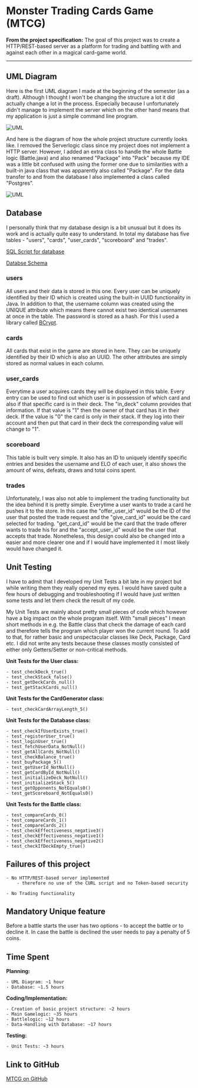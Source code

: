 # Monster Trading Cards Game (MTCG)
**From the project specification:** The goal of this project was to create a HTTP/REST-based server as a platform for trading and battling with and against each other in a magical card-game world.

---

## UML Diagram
Here is the first UML diagram I made at the beginning of the semester (as a draft). Although I thought I won't be changing the structure a lot it did actually change a lot in the process. Especially because I unfortunately didn't manage to implement the server which on the other hand means that my application is just a simple command line program.

![UML](./mtcg_uml_old.png)


And here is the diagram of how the whole project structure currently looks like. I removed the Serverlogic class since my project does not implement a HTTP server. However, I added an extra class to handle the whole Battle logic (Battle.java) and also renamed "Package" into "Pack" because my IDE was a little bit confused with using the former one due to similarities with a built-in java class that was apparently also called "Package". For the data transfer to and from the database I also implemented a class called "Postgres".

![UML](./mtcg_uml_new.png)


## Database
I personally think that my database design is a bit unusual but it does its work and is actually quite easy to understand.
In total my database has five tables - "users", "cards", "user_cards", "scoreboard" and "trades".

[SQL Script for database](./docs/mtcg_database-sql.sql)

[Databse Schema](./docs/mtcg_database-schema.png)

### users
All users and their data is stored in this one. Every user can be uniquely identified by their ID which is created using the built-in UUID functionality in Java. In addition to that, the username column was created using the UNIQUE attribute which means there cannot exist two identical usernames at once in the table. The password is stored as a hash. For this I used a library called [BCrypt](https://jar-download.com/artifacts/de.svenkubiak/jBCrypt/0.4.1/source-code).

### cards
All cards that exist in the game are stored in here. They can be uniquely identified by their ID which is also an UUID. The other attributes are simply stored as normal values in each column.

### user_cards
Everytime a user acquires cards they will be displayed in this table. Every entry can be used to find out which user is in possession of which card and also if that specific card is in their deck. The "in_deck" column provides that information. If that value is "1" then the owner of that card has it in their deck. If the value is "0" the card is only in their stack. If they log into their account and then put that card in their deck the corresponding value will change to "1".

### scoreboard
This table is built very simple. It also has an ID to uniquely identify specific entries and besides the username and ELO of each user, it also shows the amount of wins, defeats, draws and total coins spent.

### trades
Unfortunately, I was also not able to implement the trading functionality but the idea behind it is pretty simple. Everytime a user wants to trade a card he pushes it to the store. In this case the "offer_user_id" would be the ID of the user that posted the trade request and the "give_card_id" would be the card selected for trading. "get_card_id" would be the card that the trade offerer wants to trade his for and the "accept_user_id" would be the user that accepts that trade. Nonetheless, this design could also be changed into a easier and more clearer one and if I would have implemented it I most likely would have changed it.


## Unit Testing
I have to admit that I developed my Unit Tests a bit late in my project but while writing them they really opened my eyes. I would have saved quite a few hours of debugging and troubleshooting if I would have just written some tests and let them check the result of my code.

My Unit Tests are mainly about pretty small pieces of code which however have a big impact on the whole program itself. With "small pieces" I mean short methods in e.g. the Battle class that check the damage of each card and therefore tells the program which player won the current round. To add to that, for rather basic and unspectacular classes like Deck, Package, Card etc. I did not write any tests because these classes mostly consisted of either only Getters/Setter or non-critical methods.

**Unit Tests for the User class:**
    
    - test_checkDeck_true()
    - test_checkStack_false()
    - test_getDeckCards_null()
    - test_getStackCards_null()


**Unit Tests for the CardGenerator class:**

    - test_checkCardArrayLength_5()


**Unit Tests for the Database class:**

    - test_checkIfUserExists_true()
    - test_registerUser_true()
    - test_loginUser_true()
    - test_fetchUserData_NotNull()
    - test_getAllCards_NotNull()
    - test_checkBalance_true()
    - test_buyPackage_5()
    - test_getUserId_NotNull()
    - test_getCardById_NotNull()
    - test_initializeDeck_NotNull()
    - test_initializeStack_5()
    - test_getOpponents_NotEquals0()
    - test_getScoreboard_NotEquals0()


**Unit Tests for the Battle class:**

    - test_compareCards_0()
    - test_compareCards_1()
    - test_compareCards_2()
    - test_checkEffectiveness_negative3()
    - test_checkEffectiveness_negative1()
    - test_checkEffectiveness_negative2()
    - test_checkIfDeckEmpty_true()


## Failures of this project

    - No HTTP/REST-based server implemented
        - therefore no use of the CURL script and no Token-based security
    
    - No Trading functionality


## Mandatory Unique feature

Before a battle starts the user has two options - to accept the battle or to decline it. In case the battle is declined the user needs to pay a penalty of 5 coins.


## Time Spent

**Planning:**

    - UML Diagram: ~1 hour
    - Database: ~1.5 hours


**Coding/Implementation:**

    - Creation of basic project structure: ~2 hours
    - Main Gamelogic: ~35 hours
    - Battlelogic: ~12 hours
    - Data-Handling with Database: ~17 hours


**Testing:**
    
    - Unit Tests: ~3 hours


## Link to GitHub

[MTCG on GitHub](https://github.com/zpc912/mtcg_swen)